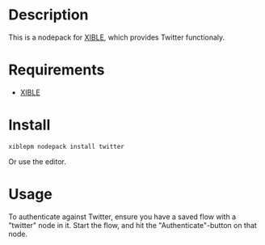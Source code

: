 # Description
This is a nodepack for [XIBLE](https://xible.io), which provides Twitter functionaly.

# Requirements
- [XIBLE](https://xible.io)

# Install
<pre><code>xiblepm nodepack install twitter</code></pre>
Or use the editor.

# Usage
To authenticate against Twitter, ensure you have a saved flow with a &quot;twitter&quot; node in it. Start the flow, and hit the &quot;Authenticate&quot;-button on that node.
